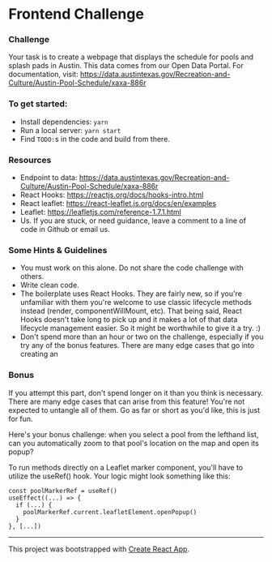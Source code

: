 # Frontend Challenge

### Challenge

Your task is to create a webpage that displays the schedule for pools and splash pads in Austin. This data comes from our Open Data Portal. For documentation, visit: https://data.austintexas.gov/Recreation-and-Culture/Austin-Pool-Schedule/xaxa-886r

### To get started:

- Install dependencies: `yarn`
- Run a local server: `yarn start`
- Find `TODO:`s in the code and build from there.

### Resources

- Endpoint to data: https://data.austintexas.gov/Recreation-and-Culture/Austin-Pool-Schedule/xaxa-886r
- React Hooks: https://reactjs.org/docs/hooks-intro.html
- React leaflet: https://react-leaflet.js.org/docs/en/examples
- Leaflet: https://leafletjs.com/reference-1.7.1.html
- Us. If you are stuck, or need guidance, leave a comment to a line of code in Github or email us.

### Some Hints & Guidelines

- You must work on this alone. Do not share the code challenge with others.
- Write clean code.
- The boilerplate uses React Hooks. They are fairly new, so if you're unfamiliar with them you're welcome to use classic lifecycle methods instead (render, componentWillMount, etc). That being said, React Hooks doesn't take long to pick up and it makes a lot of that data lifecycle management easier. So it might be worthwhile to give it a try. :)
- Don't spend more than an hour or two on the challenge, especially if you try any of the bonus features. There are many edge cases that go into creating an  

### Bonus

If you attempt this part, don't spend longer on it than you think is necessary. There are many edge cases that can arise from this feature! You're not expected to untangle all of them. Go as far or short as you'd like, this is just for fun.

Here's your bonus challenge: when you select a pool from the lefthand list, can you automatically zoom to that pool's location on the map and open its popup?

To run methods directly on a Leaflet marker component, you'll have to utilize the useRef() hook. Your logic might look something like this:
```
const poolMarkerRef = useRef()
useEffect((...) => {
  if (...) {
    poolMarkerRef.current.leafletElement.openPopup()
  }
}, [...])
```
---

This project was bootstrapped with [Create React App](https://github.com/facebookincubator/create-react-app).
